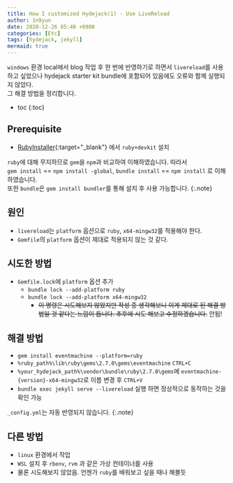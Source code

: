 ```yaml
---
title: How I customized Hydejack(1) - Use LiveReload
author: 1n9yun
date: 2020-12-26 05:40 +0900
categories: [Etc]
tags: [hydejack, jekyll]
mermaid: true
---
```


`windows` 환경 local에서 blog 작업 후 한 번에 반영하기로 하면서 `livereload`를 사용하고 싶었으나 hydejack starter kit bundle에 포함되어 있음에도 오류와 함께 실행되지 않았다.  
  그 해결 방법을 정리합니다.

* toc
{:toc}

## Prerequisite
* [RubyInstaller](https://rubyinstaller.org/downloads/){:target="_blank"} 에서 `ruby+devkit` 설치  

`ruby`에 대해 무지하므로 `gem`을 `npm`과 비교하여 이해하였습니다.
따라서  
`gem install` == `npm install -global`,
`bundle install` == `npm install` 로 이해하였습니다.  
또한 `bundle`은 `gem install bundler`를 통해 설치 후 사용 가능합니다.
{:.note}

## 원인

* `livereload`는 `platform` 옵션으로 `ruby`, `x64-mingw32`를 적용해야 한다.
* `Gemfile`의 `platform` 옵션이 제대로 적용되지 않는 것 같다.

## 시도한 방법
* `Gemfile.lock`에 `platform` 옵션 추가
  * `bundle lock --add-platform ruby`
  * `bundle lock --add-platform x64-mingw32`  
    * ~~이 명령은 시도해보지 않았지만 작성 중 생각해보니 이게 제대로 된 해결 방법일 것 같다는 느낌이 듭니다. 추후에 시도 해보고 수정하겠습니다.~~ 안됨!

## 해결 방법
* `gem install eventmachine --platform=ruby`
* `%ruby_path%\lib\ruby\gems\2.7.0\gems\eventmachine` `CTRL+C`
* `%your_hydejack_path%\vendor\bundle\ruby\2.7.0\gems`에 `eventmachine-{version}-x64-mingw32`로 이름 변경 후 `CTRL+V`
* `bundle exec jekyll serve --livereload` 실행 하면 정상적으로 동작하는 것을 확인 가능

`_config.yml`는 자동 반영되지 않습니다.
{:.note}

## 다른 방법
* `linux` 환경에서 작업
* `WSL` 설치 후 `rbenv`, `rvm` 과 같은 가상 컨테이너를 사용
* 물론 시도해보지 않았음. 언젠가 `ruby`를 배워보고 싶을 때나 해볼듯